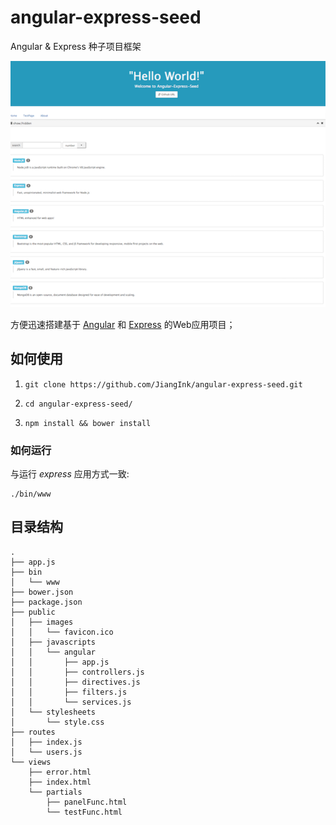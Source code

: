 # angular-express-seed
Angular &amp; Express 种子项目框架

![angular-express-seed](home.png "home page")

方便迅速搭建基于 [Angular](https://angularjs.org/) 和 [Express](http://expressjs.com/) 的Web应用项目；

## 如何使用

1. `git clone https://github.com/JiangInk/angular-express-seed.git`

2. `cd angular-express-seed/`

3. `npm install && bower install`

### 如何运行

与运行 _express_ 应用方式一致:

    ./bin/www

## 目录结构

    .
    ├── app.js
    ├── bin
    │   └── www
    ├── bower.json
    ├── package.json
    ├── public
    │   ├── images
    │   │   └── favicon.ico
    │   ├── javascripts
    │   │   └── angular
    │   │       ├── app.js
    │   │       ├── controllers.js
    │   │       ├── directives.js
    │   │       ├── filters.js
    │   │       └── services.js
    │   └── stylesheets
    │       └── style.css
    ├── routes
    │   ├── index.js
    │   └── users.js
    └── views
        ├── error.html
        ├── index.html
        └── partials
            ├── panelFunc.html
            └── testFunc.html
